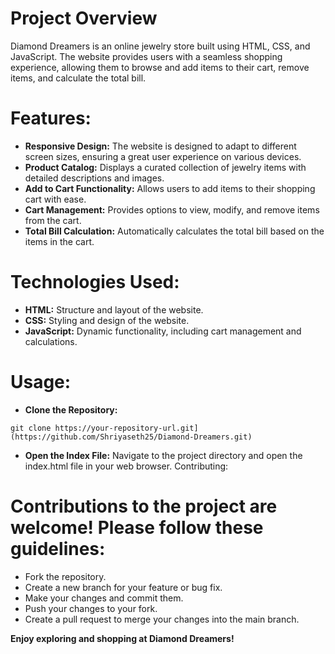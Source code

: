 # Project Overview

Diamond Dreamers is an online jewelry store built using HTML, CSS, and JavaScript. The website provides users with a seamless shopping experience, allowing them to browse and add items to their cart, remove items, and calculate the total bill.

# Features:

* **Responsive Design:** The website is designed to adapt to different screen sizes, ensuring a great user experience on various devices.   
* **Product Catalog:** Displays a curated collection of jewelry items with detailed descriptions and images.
* **Add to Cart Functionality:** Allows users to add items to their shopping cart with ease.
* **Cart Management:** Provides options to view, modify, and remove items from the cart.
* **Total Bill Calculation:** Automatically calculates the total bill based on the items in the cart.

# Technologies Used:

* **HTML:** Structure and layout of the website.
* **CSS:** Styling and design of the website.
* **JavaScript:** Dynamic functionality, including cart management and calculations.
  
# Usage:

* **Clone the Repository:**
```[
git clone https://your-repository-url.git](https://github.com/Shriyaseth25/Diamond-Dreamers.git)
```

* **Open the Index File:**
 Navigate to the project directory and open the index.html file in your web browser.
Contributing:

# Contributions to the project are welcome! Please follow these guidelines:

* Fork the repository.
* Create a new branch for your feature or bug fix.
* Make your changes and commit them.   
* Push your changes to your fork.
* Create a pull request to merge your changes into the main branch.   

 **Enjoy exploring and shopping at Diamond Dreamers!**

